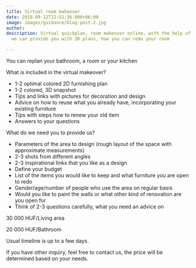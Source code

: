 ```yaml
---
title: Virtual room makeover
date: 2018-09-12T12:52:36.000+06:00
image: images/guidance/blog-post-2.jpg
author: 
description: Virtual quickplan, room makeover online, with the help of interior designer
  we can provide you with 3D plans, how you can redo your room

---
```

You can replan your bathroom, a room or your kitchen

What is included in the virtual makeover?
- 1-2 optimal colored 2D furnishing plan
- 1-2 colored, 3D snapshot
- Tips and links with pictures for decoration and design
- Advice on how to reuse what you already have, incorporating your existing furniture
- Tips with steps how to renew your old item
- Answers to your questions

What do we need you to provide us?
- Parameters of the area to design (rough layout of the space with approximate measurements) 
- 2-3 shots from different angles  
- 2-3 inspirational links that you like as a design
- Define your budget 
- List of the items you would like to keep and what furniture you are open to redo
- Gender/age/number of people who use the area on regular basis 
- Would you like to paint the walls or what other kind of renovation are you open for 
- Think of 2-3 questions carefully, what you need an advice on 

30 000 HUF/Living area

20 000 HUF/Bathroom

Usual timeline is up to a few days. 

If you have other inquiry, feel free to contact us, the price will be determined based on your needs.